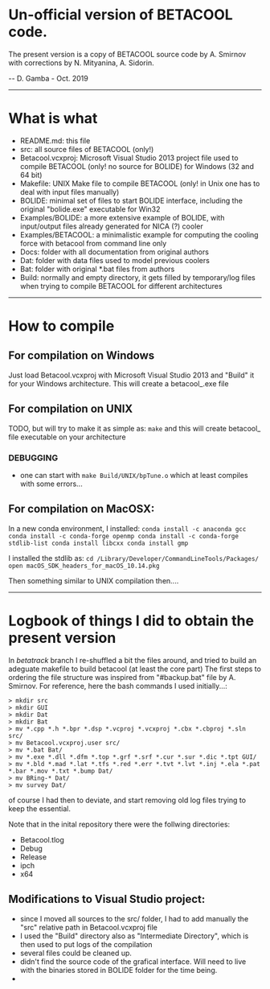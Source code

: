 # Un-official version of BETACOOL code.

The present version is a copy of BETACOOL source code by A. Smirnov with corrections by N. Mityanina, A. Sidorin.

-- D. Gamba - Oct. 2019

---
# What is what

- README.md:         this file
- src:               all source files of BETACOOL (only!)
- Betacool.vcxproj:  Microsoft Visual Studio 2013 project file used to compile BETACOOL (only! no source for BOLIDE) for Windows (32 and 64 bit)
- Makefile:          UNIX Make file to compile BETACOOL (only! in Unix one has to deal with input files manually)
- BOLIDE:            minimal set of files to start BOLIDE interface, including the original "bolide.exe" executable for Win32
- Examples/BOLIDE:   a more extensive example of BOLIDE, with input/output files already generated for NICA (?) cooler
- Examples/BETACOOL: a minimalistic example for computing the cooling force with betacool from command line only 
- Docs:              folder with all documentation from original authors
- Dat:               folder with data files used to model previous coolers
- Bat:               folder with original *.bat files from authors
- Build:             normally and empty directory, it gets filled by temporary/log files when trying to compile BETACOOL for different architectures

---
# How to compile

## For compilation on Windows
Just load Betacool.vcxproj with Microsoft Visual Studio 2013 and "Build" it for your Windows architecture. 
This will create a betacool_<arc>.exe file 


## For compilation on UNIX
TODO, but will try to make it as simple as:
`
make
`
and this will create betacool_<arc> file executable on your architecture  

### DEBUGGING
- one can start with 
`
make Build/UNIX/bpTune.o
`
which at least compiles with some errors...


## For compilation on MacOSX:
In a new conda environment, I installed:
`
conda install -c anaconda gcc
conda install -c conda-forge openmp
conda install -c conda-forge stdlib-list
conda install libcxx
conda install gmp
`

I installed the stdlib as:
`
cd /Library/Developer/CommandLineTools/Packages/
open macOS_SDK_headers_for_macOS_10.14.pkg 
`

Then something similar to UNIX compilation then....


---
# Logbook of things I did to obtain the present version

In _betatrack_ branch I re-shuffled a bit the files around, and tried to build an adeguate makefile to build betacool (at least the core part)
The first steps to ordering the file structure was inspired from "#backup.bat" file by A. Smirnov. 
For reference, here the bash commands I used initially...:

```
> mkdir src
> mkdir GUI
> mkdir Dat
> mkdir Bat
> mv *.cpp *.h *.bpr *.dsp *.vcproj *.vcxproj *.cbx *.cbproj *.sln src/
> mv Betacool.vcxproj.user src/
> mv *.bat Bat/
> mv *.exe *.dll *.dfm *.top *.grf *.srf *.cur *.sur *.dic *.tpt GUI/
> mv *.bld *.mad *.lat *.tfs *.red *.err *.tvt *.lvt *.inj *.ela *.pat *.bar *.mov *.txt *.bump Dat/
> mv BRing-* Dat/
> mv survey Dat/
```

of course I had then to deviate, and start removing old log files trying to keep the essential.

Note that in the inital repository there were the follwing directories:
- Betacool.tlog
- Debug
- Release
- ipch
- x64

## Modifications to Visual Studio project:
- since I moved all sources to the src/ folder, I had to add manually the "src\" relative path in Betacool.vcxproj file
- I used the "Build" directory also as "Intermediate Directory", which is then used to put logs of the compilation 
- several files could be cleaned up.
- didn't find the source code of the grafical interface. Will need to live with the binaries stored in BOLIDE folder for the time being.
- 


